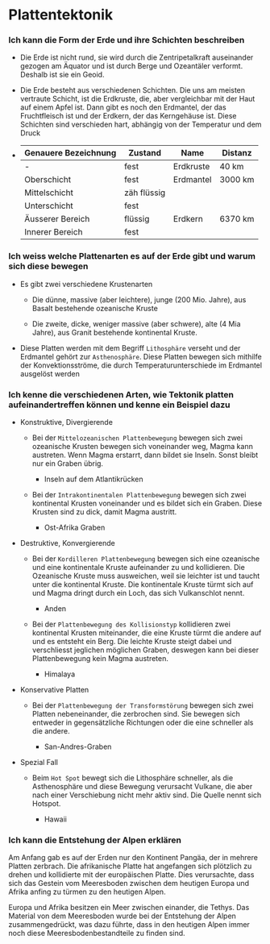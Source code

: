 # Plattentektonik

### Ich kann die Form der Erde und ihre Schichten beschreiben

- Die Erde ist nicht rund, sie wird durch die Zentripetalkraft auseinander gezogen am Äquator und ist durch Berge und Ozeantäler verformt. Deshalb ist sie ein Geoid.

- Die Erde besteht aus verschiedenen Schichten. Die uns am meisten vertraute Schicht, ist die Erdkruste, die, aber vergleichbar mit der Haut auf einem Apfel ist. Dann gibt es noch den Erdmantel, der das Fruchtfleisch ist und der Erdkern, der das Kerngehäuse ist. Diese Schichten sind verschieden hart, abhängig von der Temperatur und dem Druck

- | Genauere Bezeichnung | Zustand     | Name      | Distanz |
  | -------------------- | ----------- | --------- | ------- |
  | -                    | fest        | Erdkruste | 40 km   |
  | Oberschicht          | fest        | Erdmantel | 3000 km |
  | Mittelschicht        | zäh flüssig |           |         |
  | Unterschicht         | fest        |           |         |
  | Äusserer Bereich    | flüssig     | Erdkern   | 6370 km |
  | Innerer Bereich      | fest        |           |         |

### Ich weiss welche Plattenarten es auf der Erde gibt und warum sich diese bewegen

- Es gibt zwei verschiedene Krustenarten
  
  - Die dünne, massive (aber leichtere), junge (200 Mio. Jahre), aus Basalt bestehende ozeanische Kruste
  
  - Die zweite, dicke, weniger massive (aber schwere), alte (4 Mia Jahre), aus Granit bestehende kontinental Kruste.  

- Diese Platten werden mit dem Begriff `Lithosphäre` verseht und der Erdmantel gehört zur `Asthenosphäre`. Diese Platten bewegen sich mithilfe der Konvektionsströme, die durch Temperaturunterschiede im Erdmantel ausgelöst werden

### Ich kenne die verschiedenen Arten, wie Tektonik platten aufeinandertreffen können und kenne ein Beispiel dazu

- Konstruktive, Divergierende
  
  - Bei der `Mittelozeanischen Plattenbewegung` bewegen sich zwei ozeanische Krusten bewegen sich voneinander weg, Magma kann austreten. Wenn Magma erstarrt, dann bildet sie Inseln. Sonst bleibt nur ein Graben übrig.
    
    - Inseln auf dem Atlantikrücken
  
  - Bei der `Intrakontinentalen Plattenbewegung` bewegen sich zwei kontinental Krusten voneinander und es bildet sich ein Graben. Diese Krusten sind zu dick, damit Magma austritt.
    
    - Ost-Afrika Graben

- Destruktive, Konvergierende
  
  - Bei der `Kordilleren Plattenbewegung` bewegen sich eine ozeanische und eine kontinentale Kruste aufeinander zu und kollidieren. Die Ozeanische Kruste muss ausweichen, weil sie leichter ist und taucht unter die kontinental Kruste. Die kontinentale Kruste türmt sich auf und Magma dringt durch ein Loch, das sich Vulkanschlot nennt.
    
    - Anden
  
  - Bei der `Plattenbewegung des Kollisionstyp` kollidieren zwei kontinental Krusten miteinander, die eine Kruste türmt die andere auf und es entsteht ein Berg. Die leichte Kruste steigt dabei und verschliesst jeglichen möglichen Graben, deswegen kann bei dieser Plattenbewegung kein Magma austreten.
    
    - Himalaya

- Konservative Platten
  
  - Bei der `Plattenbewegung der Transformstörung` bewegen sich zwei Platten nebeneinander, die zerbrochen sind. Sie bewegen sich entweder in gegensätzliche Richtungen oder die eine schneller als die andere. 
    
    - San-Andres-Graben

- Spezial Fall
  
  - Beim `Hot Spot` bewegt sich die Lithosphäre schneller, als die Asthenosphäre und diese Bewegung verursacht Vulkane, die aber nach einer Verschiebung nicht mehr aktiv sind. Die Quelle nennt sich Hotspot.
    
    - Hawaii

### Ich kann die Entstehung der Alpen erklären

Am Anfang gab es auf der Erden nur den Kontinent Pangäa, der in mehrere Platten zerbrach. Die afrikanische Platte hat angefangen sich plötzlich zu drehen und kollidierte mit der europäischen Platte. Dies verursachte, dass sich das Gestein vom Meeresboden zwischen dem heutigen Europa und Afrika anfing zu türmen zu den heutigen Alpen. 

Europa und Afrika besitzen ein Meer zwischen einander, die Tethys. Das Material von dem Meeresboden wurde bei der Entstehung der Alpen zusammengedrückt, was dazu führte, dass in den heutigen Alpen immer noch diese Meeresbodenbestandteile zu finden sind.


